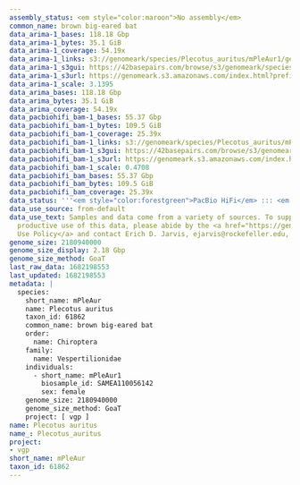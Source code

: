 ```yaml
---
assembly_status: <em style="color:maroon">No assembly</em>
common_name: brown big-eared bat
data_arima-1_bases: 118.18 Gbp
data_arima-1_bytes: 35.1 GiB
data_arima-1_coverage: 54.19x
data_arima-1_links: s3://genomeark/species/Plecotus_auritus/mPleAur1/genomic_data/arima/<br>
data_arima-1_s3gui: https://42basepairs.com/browse/s3/genomeark/species/Plecotus_auritus/mPleAur1/genomic_data/arima/
data_arima-1_s3url: https://genomeark.s3.amazonaws.com/index.html?prefix=species/Plecotus_auritus/mPleAur1/genomic_data/arima/
data_arima-1_scale: 3.1395
data_arima_bases: 118.18 Gbp
data_arima_bytes: 35.1 GiB
data_arima_coverage: 54.19x
data_pacbiohifi_bam-1_bases: 55.37 Gbp
data_pacbiohifi_bam-1_bytes: 109.5 GiB
data_pacbiohifi_bam-1_coverage: 25.39x
data_pacbiohifi_bam-1_links: s3://genomeark/species/Plecotus_auritus/mPleAur1/genomic_data/pacbio_hifi/<br>
data_pacbiohifi_bam-1_s3gui: https://42basepairs.com/browse/s3/genomeark/species/Plecotus_auritus/mPleAur1/genomic_data/pacbio_hifi/
data_pacbiohifi_bam-1_s3url: https://genomeark.s3.amazonaws.com/index.html?prefix=species/Plecotus_auritus/mPleAur1/genomic_data/pacbio_hifi/
data_pacbiohifi_bam-1_scale: 0.4708
data_pacbiohifi_bam_bases: 55.37 Gbp
data_pacbiohifi_bam_bytes: 109.5 GiB
data_pacbiohifi_bam_coverage: 25.39x
data_status: '''<em style="color:forestgreen">PacBio HiFi</em> ::: <em style="color:forestgreen">Arima</em>'''
data_use_source: from-default
data_use_text: Samples and data come from a variety of sources. To support fair and
  productive use of this data, please abide by the <a href="https://genome10k.soe.ucsc.edu/data-use-policies/">Data
  Use Policy</a> and contact Erich D. Jarvis, ejarvis@rockefeller.edu, with any questions.
genome_size: 2180940000
genome_size_display: 2.18 Gbp
genome_size_method: GoaT
last_raw_data: 1682198553
last_updated: 1682198553
metadata: |
  species:
    short_name: mPleAur
    name: Plecotus auritus
    taxon_id: 61862
    common_name: brown big-eared bat
    order:
      name: Chiroptera
    family:
      name: Vespertilionidae
    individuals:
      - short_name: mPleAur1
        biosample_id: SAMEA110056142
        sex: female
    genome_size: 2180940000
    genome_size_method: GoaT
    project: [ vgp ]
name: Plecotus auritus
name_: Plecotus_auritus
project:
- vgp
short_name: mPleAur
taxon_id: 61862
---
```

